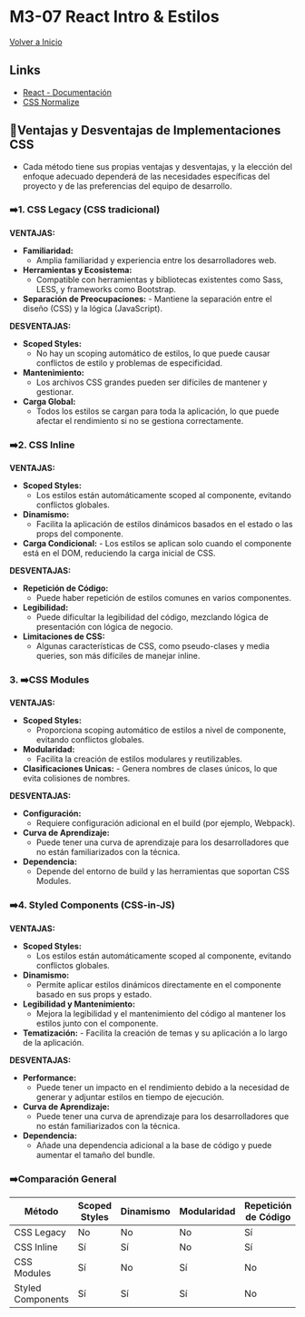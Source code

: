 # M3-07 React Intro & Estilos

[Volver a Inicio](../README.md)

## Links

- [React - Documentación](https://es.react.dev/)
- [CSS Normalize](https://necolas.github.io/normalize.css/)

## 🎯Ventajas y Desventajas de Implementaciones CSS

- Cada método tiene sus propias ventajas y desventajas, y la elección del enfoque adecuado dependerá de las necesidades específicas del proyecto y de las preferencias del equipo de desarrollo.

### ➡️1. CSS Legacy (CSS tradicional)

**VENTAJAS:**

- **Familiaridad:**
  - Amplia familiaridad y experiencia entre los desarrolladores web.
- **Herramientas y Ecosistema:**
  - Compatible con herramientas y bibliotecas existentes como Sass, LESS, y frameworks como Bootstrap.
- **Separación de Preocupaciones:** - Mantiene la separación entre el diseño (CSS) y la lógica (JavaScript).

**DESVENTAJAS:**

- **Scoped Styles:**
  - No hay un scoping automático de estilos, lo que puede causar conflictos de estilo y problemas de especificidad.
- **Mantenimiento:**
  - Los archivos CSS grandes pueden ser difíciles de mantener y gestionar.
- **Carga Global:**
  - Todos los estilos se cargan para toda la aplicación, lo que puede afectar el rendimiento si no se gestiona correctamente.

### ➡️2. CSS Inline

**VENTAJAS:**

- **Scoped Styles:**
  - Los estilos están automáticamente scoped al componente, evitando conflictos globales.
- **Dinamismo:**
  - Facilita la aplicación de estilos dinámicos basados en el estado o las props del componente.
- **Carga Condicional:** - Los estilos se aplican solo cuando el componente está en el DOM, reduciendo la carga inicial de CSS.

**DESVENTAJAS:**

- **Repetición de Código:**
  - Puede haber repetición de estilos comunes en varios componentes.
- **Legibilidad:**
  - Puede dificultar la legibilidad del código, mezclando lógica de presentación con lógica de negocio.
- **Limitaciones de CSS:**
  - Algunas características de CSS, como pseudo-clases y media queries, son más difíciles de manejar inline.

### 3. ➡️CSS Modules

**VENTAJAS:**

- **Scoped Styles:**
  - Proporciona scoping automático de estilos a nivel de componente, evitando conflictos globales.
- **Modularidad:**
  - Facilita la creación de estilos modulares y reutilizables.
- **Clasificaciones Unicas:** - Genera nombres de clases únicos, lo que evita colisiones de nombres.

**DESVENTAJAS:**

- **Configuración:**
  - Requiere configuración adicional en el build (por ejemplo, Webpack).
- **Curva de Aprendizaje:**
  - Puede tener una curva de aprendizaje para los desarrolladores que no están familiarizados con la técnica.
- **Dependencia:**
  - Depende del entorno de build y las herramientas que soportan CSS Modules.

### ➡️4. Styled Components (CSS-in-JS)

**VENTAJAS:**

- **Scoped Styles:**
  - Los estilos están automáticamente scoped al componente, evitando conflictos globales.
- **Dinamismo:**
  - Permite aplicar estilos dinámicos directamente en el componente basado en sus props y estado.
- **Legibilidad y Mantenimiento:**
  - Mejora la legibilidad y el mantenimiento del código al mantener los estilos junto con el componente.
- **Tematización:** - Facilita la creación de temas y su aplicación a lo largo de la aplicación.

**DESVENTAJAS:**

- **Performance:**
  - Puede tener un impacto en el rendimiento debido a la necesidad de generar y adjuntar estilos en tiempo de ejecución.
- **Curva de Aprendizaje:**
  - Puede tener una curva de aprendizaje para los desarrolladores que no están familiarizados con la técnica.
- **Dependencia:**
  - Añade una dependencia adicional a la base de código y puede aumentar el tamaño del bundle.

### ➡️Comparación General

| Método            | Scoped Styles | Dinamismo | Modularidad | Repetición de Código | Curva de Aprendizaje | Rendimiento | Herramientas y Ecosistema |
| ----------------- | ------------- | --------- | ----------- | -------------------- | -------------------- | ----------- | ------------------------- |
| CSS Legacy        | No            | No        | No          | Sí                   | Baja                 | Bueno       | Alta                      |
| CSS Inline        | Sí            | Sí        | No          | Sí                   | Baja                 | Bueno       | Baja                      |
| CSS Modules       | Sí            | No        | Sí          | No                   | Media                | Bueno       | Media                     |
| Styled Components | Sí            | Sí        | Sí          | No                   | Media/Alta           | Regular     | Alta                      |
